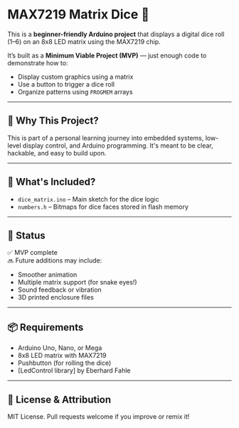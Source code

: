 # MAX7219 Matrix Dice 🎲

This is a **beginner-friendly Arduino project** that displays a digital dice roll (1–6) on an 8x8 LED matrix using the MAX7219 chip.

It’s built as a **Minimum Viable Project (MVP)** — just enough code to demonstrate how to:

- Display custom graphics using a matrix
- Use a button to trigger a dice roll
- Organize patterns using `PROGMEM` arrays

---

## 🧠 Why This Project?

This is part of a personal learning journey into embedded systems, low-level display control, and Arduino programming. It's meant to be clear, hackable, and easy to build upon.

---

## 🔧 What's Included?

- `dice_matrix.ino` – Main sketch for the dice logic
- `numbers.h` – Bitmaps for dice faces stored in flash memory

---

## 🧪 Status

✅ MVP complete  
🔜 Future additions may include:
- Smoother animation
- Multiple matrix support (for snake eyes!)
- Sound feedback or vibration
- 3D printed enclosure files

---

## 📦 Requirements

- Arduino Uno, Nano, or Mega
- 8x8 LED matrix with MAX7219
- Pushbutton (for rolling the dice)
- [LedControl library] by Eberhard Fahle

---

## 👋 License & Attribution

MIT License.
Pull requests welcome if you improve or remix it!
